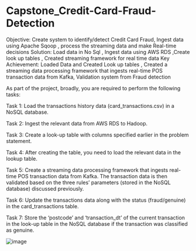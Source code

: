 # Capstone_Credit-Card-Fraud-Detection
Objective: Create system to identify/detect Credit Card Fraud, Ingest data using Apache Sqoop , process the streaming data and make Real-time decisions Solution: Load data in No Sql , Ingest data using AWS RDS ,Create look up tables , Created streaming framework for real time data  Key Achievement: Loaded Data and Created Look up tables , Created a streaming data processing framework that ingests real-time POS transaction data from Kafka, Validation system from Fraud detection

As part of the project, broadly, you are required to perform the following tasks:

Task 1: Load the transactions history data (card_transactions.csv) in a NoSQL database.

Task 2: Ingest the relevant data from AWS RDS to Hadoop.

Task 3: Create a look-up table with columns specified earlier in the problem statement.

Task 4: After creating the table, you need to load the relevant data in the lookup table.

Task 5: Create a streaming data processing framework that ingests real-time POS transaction data from Kafka. The transaction data is then validated based on the three rules’ parameters (stored in the NoSQL database) discussed previously.

Task 6: Update the transactions data along with the status (fraud/genuine) in the card_transactions table.

Task 7: Store the ‘postcode’ and ‘transaction_dt’ of the current transaction in the look-up table in the NoSQL database if the transaction was classified as genuine.

![image](https://user-images.githubusercontent.com/55485987/189535385-22f4a9ff-95a6-4a27-8735-64c232f6078f.png)
